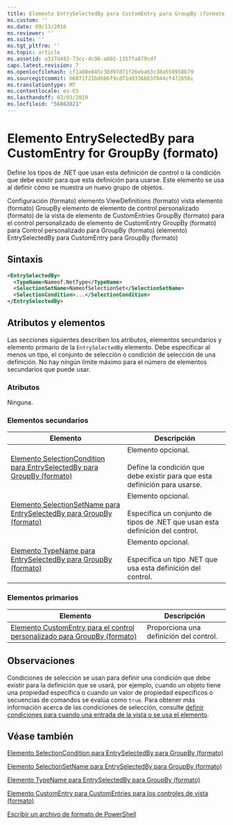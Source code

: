 ```yaml
---
title: Elemento EntrySelectedBy para CustomEntry para GroupBy (formato) | Microsoft Docs
ms.custom: ''
ms.date: 09/13/2016
ms.reviewer: ''
ms.suite: ''
ms.tgt_pltfrm: ''
ms.topic: article
ms.assetid: a317d482-73cc-4c98-a002-1357fa879cd7
caps.latest.revision: 7
ms.openlocfilehash: cf1a80e845c38d97d71f26eba63c38a550958b79
ms.sourcegitcommit: b6871f21bd666f9cd71dd336bb3f844cf472b56c
ms.translationtype: MT
ms.contentlocale: es-ES
ms.lasthandoff: 02/03/2019
ms.locfileid: "56862821"
---
```

# <a name="entryselectedby-element-for-customentry-for-groupby-format"></a>Elemento EntrySelectedBy para CustomEntry for GroupBy (formato)

Define los tipos de .NET que usan esta definición de control o la condición que debe existir para que esta definición para usarse. Este elemento se usa al definir cómo se muestra un nuevo grupo de objetos.

Configuración (formato) elemento ViewDefinitions (formato) vista elemento (formato) GroupBy elemento de elemento de control personalizado (formato) de la vista de elemento de CustomEntries GroupBy (formato) para el control personalizado de elemento de CustomEntry GroupBy (formato) para Control personalizado para GroupBy (formato) (elemento) EntrySelectedBy para CustomEntry para GroupBy (formato)

## <a name="syntax"></a>Sintaxis

```xml
<EntrySelectedBy>
  <TypeName>Nameof.NetType</TypeName>
  <SelectionSetName>NameofSelectionSet</SelectionSetName>
  <SelectionCondition>...</SelectionCondition>
</EntrySelectedBy>
```

## <a name="attributes-and-elements"></a>Atributos y elementos

Las secciones siguientes describen los atributos, elementos secundarios y elemento primario de la `EntrySelectedBy` elemento. Debe especificar al menos un tipo, el conjunto de selección o condición de selección de una definición. No hay ningún límite máximo para el número de elementos secundarios que puede usar.

### <a name="attributes"></a>Atributos

Ninguna.

### <a name="child-elements"></a>Elementos secundarios

|Elemento|Descripción|
|-------------|-----------------|
|[Elemento SelectionCondition para EntrySelectedBy para GroupBy (formato)](./selectioncondition-element-for-entryselectedby-for-groupby-format.md)|Elemento opcional.<br /><br /> Define la condición que debe existir para que esta definición para usarse.|
|[Elemento SelectionSetName para EntrySelectedBy para GroupBy (formato)](./selectionsetname-element-for-entryselectedby-for-groupby-format.md)|Elemento opcional.<br /><br /> Especifica un conjunto de tipos de .NET que usan esta definición del control.|
|[Elemento TypeName para EntrySelectedBy para GroupBy (formato)](./typename-element-for-entryselectedby-for-groupby-format.md)|Elemento opcional.<br /><br /> Especifica un tipo .NET que usa esta definición del control.|

### <a name="parent-elements"></a>Elementos primarios

|Elemento|Descripción|
|-------------|-----------------|
|[Elemento CustomEntry para el control personalizado para GroupBy (formato)](./customentry-element-for-customcontrol-for-groupby-format.md)|Proporciona una definición del control.|

## <a name="remarks"></a>Observaciones

Condiciones de selección se usan para definir una condición que debe existir para la definición que se usará, por ejemplo, cuando un objeto tiene una propiedad específica o cuando un valor de propiedad específicos o secuencias de comandos se evalúa como `true`. Para obtener más información acerca de las condiciones de selección, consulte [definir condiciones para cuando una entrada de la vista o se usa el elemento](./defining-conditions-for-displaying-data.md).

## <a name="see-also"></a>Véase también

[Elemento SelectionCondition para EntrySelectedBy para GroupBy (formato)](./selectioncondition-element-for-entryselectedby-for-groupby-format.md)

[Elemento SelectionSetName para EntrySelectedBy para GroupBy (formato)](./selectionsetname-element-for-entryselectedby-for-groupby-format.md)

[Elemento TypeName para EntrySelectedBy para GroupBy (formato)](./typename-element-for-entryselectedby-for-groupby-format.md)

[Elemento CustomEntry para CustomEntries para los controles de vista (formato)](./customentry-element-for-customentries-for-controls-for-view-format.md)

[Escribir un archivo de formato de PowerShell](./writing-a-powershell-formatting-file.md)
